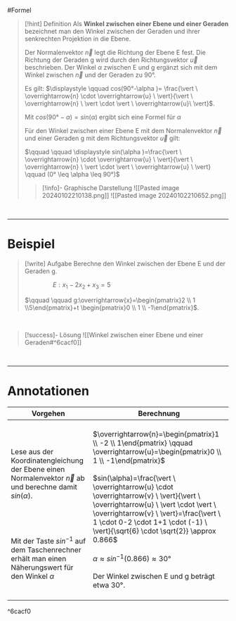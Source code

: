 #Formel 

>[!hint] Definition
>Als **Winkel zwischen einer Ebene und einer Geraden** bezeichnet man den Winkel zwischen der Geraden und ihrer senkrechten Projektion in die Ebene.
>
>Der Normalenvektor $\overrightarrow{n}$ legt die Richtung der Ebene E fest.
>Die Richtung der Geraden g wird durch den Richtungsvektor $\overrightarrow{u}$ beschrieben.
>Der Winkel $\alpha$ zwischen E und g ergänzt sich mit dem Winkel zwischen $\overrightarrow{n}$ und der Geraden zu 90°.
>
>Es gilt: $\displaystyle \qquad cos(90°-\alpha )= \frac{\vert \ \overrightarrow{n} \cdot \overrightarrow{u} \ \vert}{\vert \ \overrightarrow{n} \ \vert \cdot \vert \ \overrightarrow{u}\ \vert}$.
>
>Mit $cos(90°-\alpha)=sin(\alpha )$ ergibt sich eine Formel für $\alpha$
>
>
>Für den Winkel zwischen einer Ebene E mit dem Normalenvektor $\overrightarrow{n}$ und einer Geraden g mit dem Richtungsvektor $\overrightarrow{u}$ gilt:
>
>$\qquad \qquad \displaystyle sin(\alpha )=\frac{\vert \ \overrightarrow{n} \cdot \overrightarrow{u} \ \vert}{\vert \ \overrightarrow{n} \ \vert \cdot \vert \ \overrightarrow{u} \ \vert} \qquad (0° \leq \alpha \leq 90°)$
>
>
>
>>[!info]- Graphische Darstellung
>>![[Pasted image 20240102210138.png]]
>>![[Pasted image 20240102210652.png]]

<br>

___
# Beispiel

>[!write] Aufgabe
>Berechne den Winkel zwischen der Ebene E und der Geraden g.
>
>$\qquad \qquad E:x_{1}-2x_{2}+x_{3}=5$
>
>$\qquad \qquad g:\overrightarrow{x}=\begin{pmatrix}2 \\ 1  \\5\end{pmatrix}+t \begin{pmatrix}0 \\ 1  \\ -1\end{pmatrix}$.

<br>

>[!success]- Lösung
>![[Winkel zwischen einer Ebene und einer Geraden#^6cacf0]]

<br>

___
# Annotationen

| Vorgehen | Berechnung |
| ---- | ---- |
| <br>Lese aus der Koordinatengleichung der Ebene einen Normalenvektor $\overrightarrow{n}$ ab und berechne damit $sin(\alpha)$.<br><br><br><br><br>Mit der Taste $sin^{-1}$ auf dem Taschenrechner erhält man einen Näherungswert für den Winkel $\alpha$<br> | <br>$\overrightarrow{n}=\begin{pmatrix}1 \\ -2  \\ 1\end{pmatrix} \qquad \overrightarrow{u}=\begin{pmatrix}0 \\ 1  \\ -1\end{pmatrix}$<br><br>$sin(\alpha)=\frac{\vert \ \overrightarrow{u} \cdot \overrightarrow{v} \ \vert}{\vert \ \overrightarrow{u} \ \vert \cdot \vert \ \overrightarrow{v} \ \vert}=\frac{\vert \ 1 \cdot 0-2 \cdot 1+1 \cdot (-1) \ \vert}{\sqrt{6} \cdot \sqrt{2}} \approx 0.866$<br><br>$\alpha \approx sin^{-1}(0.866)\approx 30°$<br><br>Der Winkel zwischen E und g beträgt etwa 30°.<br>$\quad$ |

^6cacf0

